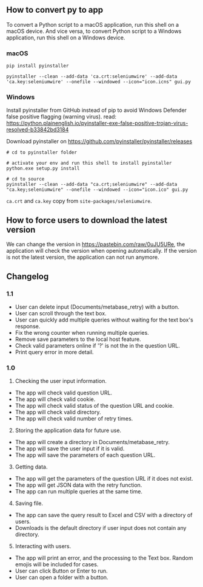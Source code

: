 ## How to convert py to app
To convert a Python script to a macOS application, run this shell on a macOS device. And vice versa, to convert Python script to a Windows application, run this shell on a Windows device.

### macOS
```
pip install pyinstaller

pyinstaller --clean --add-data 'ca.crt:seleniumwire' --add-data 'ca.key:seleniumwire' --onefile --windowed --icon="icon.icns" gui.py
```

### Windows
Install pyinstaller from GitHub instead of pip to avoid Windows Defender false positive flagging (warning virus).
read: https://python.plainenglish.io/pyinstaller-exe-false-positive-trojan-virus-resolved-b33842bd3184

Download pyinstaller on https://github.com/pyinstaller/pyinstaller/releases

```
# cd to pyinstaller folder

# activate your env and run this shell to install pyinstaller
python.exe setup.py install

# cd to source
pyinstaller --clean --add-data "ca.crt;seleniumwire" --add-data "ca.key;seleniumwire" --onefile --windowed --icon="icon.ico" gui.py
```
`ca.crt` and `ca.key` copy from `site-packages/seleniumwire`.

## How to force users to download the latest version
We can change the version in https://pastebin.com/raw/0uJU5URe, the application will check the version when opening automatically. If the version is not the latest version, the application can not run anymore.

## Changelog
### 1.1
- User can delete input (Documents/metabase_retry) with a button.
- User can scroll through the text box.
- User can quickly add multiple queries without waiting for the text box's response.
- Fix the wrong counter when running multiple queries.
- Remove save parameters to the local host feature.
- Check valid parameters online if '?' is not the in the question URL.
- Print query error in more detail.


### 1.0
1. Checking the user input information.
- The app will check valid question URL.
- The app will check valid cookie.
- The app will check valid status of the question URL and cookie.
- The app will check valid directory.
- The app will check valid number of retry times.

2. Storing the application data for future use.
- The app will create a directory in Documents/metabase_retry.
- The app will save the user input if it is valid.
- The app will save the parameters of each question URL.

3. Getting data.
- The app will get the parameters of the question URL if it does not exist.
- The app will get JSON data with the retry function.
- The app can run multiple queries at the same time.

4. Saving file.
- The app can save the query result to Excel and CSV with a directory of users.
- Downloads is the default directory if user input does not contain any directory.

5. Interacting with users.
- The app will print an error, and the processing to the Text box. Random emojis will be included for cases.
- User can click Button or Enter to run.
- User can open a folder with a button.
